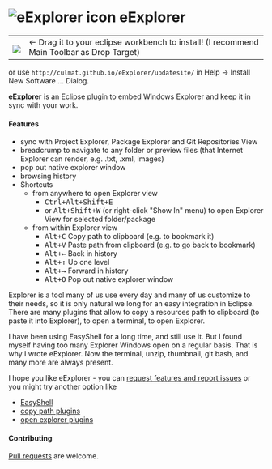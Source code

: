 # ![eExplorer icon](http://marketplace.eclipse.org/sites/default/files/styles/ds_medium/public/eExplorer_Icon.png) eExplorer

<table style="border: none; width:100%">
  <tbody>
    <tr style="border:none;">
      <td style="vertical-align: middle; padding-top: 10px; border: none;">
        <a href="http://marketplace.eclipse.org/marketplace-client-intro?mpc_install=1629575" title="Drag and drop onto a running Eclipse Main Toolbar to install eExplorer">
          <img src="http://marketplace.eclipse.org/misc/installbutton.png">
        </a>
      </td>
      <td style="vertical-align: middle; text-align: left; border: none;">
        ← Drag it to your eclipse workbench to install! (I recommend Main Toolbar as Drop Target)</td>
    </tr>
  </tbody>
</table>

or use `http://culmat.github.io/eExplorer/updatesite/` in Help -> Install New Software ... Dialog.

**eExplorer** is an Eclipse plugin to embed Windows Explorer and keep it in sync with your work.

#### Features

- sync with Project Explorer, Package Explorer and Git Repositories View
- breadcrump to navigate to any folder or preview files (that Internet Explorer can render, e.g. .txt, .xml, images)
- pop out native explorer window
- browsing history
- Shortcuts 
    - from anywhere to open Explorer view
        - <kbd>Ctrl+Alt+Shift+E</kbd>
        - or <kbd>Alt+Shift+W</kbd> (or right-click "Show In" menu) to open Explorer View for selected folder/package
    - from within Explorer view
        - <kbd>Alt+C</kbd> Copy path to clipboard (e.g. to bookmark it)
        - <kbd>Alt+V</kbd> Paste path from clipboard (e.g. to go back to bookmark)
        - <kbd>Alt+←</kbd> Back in history
        - <kbd>Alt+↑</kbd> Up one level
        - <kbd>Alt+→</kbd> Forward  in history
        - <kbd>Alt+O</kbd> Pop out native explorer window

Explorer is a tool many of us use every day and many of us customize to their needs, so it is 
only natural we long for an easy integration in Eclipse. 
There are many plugins that allow to copy a resources path to clipboard (to paste it into Explorer), to open a terminal, to open Explorer.

I have been using EasyShell for a long time, and still use it. But I found myself having too many Explorer Windows open on a regular basis.
That is why I wrote eExplorer. Now the terminal, unzip, thumbnail, git bash, and many more are always present.

I hope you like eExplorer - you can [request features and report issues](https://github.com/culmat/eExplorer/issues) or you might try another option like

- [EasyShell](http://marketplace.eclipse.org/content/easyshell)
- [copy path plugins](http://marketplace.eclipse.org/search/site/copy%2520path)
- [open explorer plugins](http://marketplace.eclipse.org/search/site/open%2520explorer)


#### Contributing

[Pull requests](http://help.github.com/send-pull-requests) are welcome.
